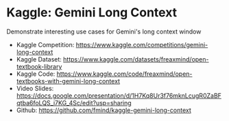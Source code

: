 # Kaggle: Gemini Long Context

Demonstrate interesting use cases for Gemini's long context window

- Kaggle Competition: https://www.kaggle.com/competitions/gemini-long-context
- Kaggle Dataset:  https://www.kaggle.com/datasets/freaxmind/open-textbook-library
- Kaggle Code: https://www.kaggle.com/code/freaxmind/open-textbooks-with-gemini-long-context
- Video Slides: https://docs.google.com/presentation/d/1H7Kq8Ur3f76mknLcugR0ZaBFqtba6foLQS_i7KG_4Sc/edit?usp=sharing
- Github: https://github.com/fmind/kaggle-gemini-long-context

